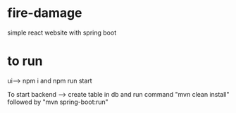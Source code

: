 # fire-damage
simple react website with spring boot

# to run
ui--> npm i and npm run start


To start backend --> create table in db and run command "mvn clean install" followed by "mvn spring-boot:run"
